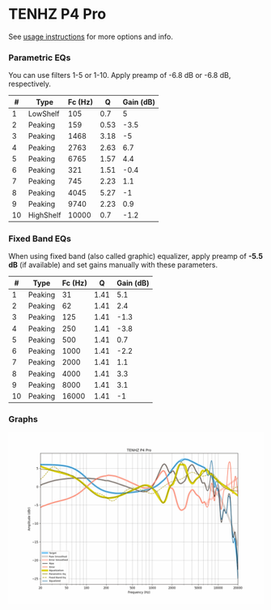 # TENHZ P4 Pro
See [usage instructions](https://github.com/jaakkopasanen/AutoEq#usage) for more options and info.

### Parametric EQs
You can use filters 1-5 or 1-10. Apply preamp of -6.8 dB or -6.8 dB, respectively.

|   # | Type      |   Fc (Hz) |    Q |   Gain (dB) |
|-----|-----------|-----------|------|-------------|
|   1 | LowShelf  |       105 | 0.7  |         5   |
|   2 | Peaking   |       159 | 0.53 |        -3.5 |
|   3 | Peaking   |      1468 | 3.18 |        -5   |
|   4 | Peaking   |      2763 | 2.63 |         6.7 |
|   5 | Peaking   |      6765 | 1.57 |         4.4 |
|   6 | Peaking   |       321 | 1.51 |        -0.4 |
|   7 | Peaking   |       745 | 2.23 |         1.1 |
|   8 | Peaking   |      4045 | 5.27 |        -1   |
|   9 | Peaking   |      9740 | 2.23 |         0.9 |
|  10 | HighShelf |     10000 | 0.7  |        -1.2 |

### Fixed Band EQs
When using fixed band (also called graphic) equalizer, apply preamp of **-5.5 dB** (if available) and set gains manually with these parameters.

|   # | Type    |   Fc (Hz) |    Q |   Gain (dB) |
|-----|---------|-----------|------|-------------|
|   1 | Peaking |        31 | 1.41 |         5.1 |
|   2 | Peaking |        62 | 1.41 |         2.4 |
|   3 | Peaking |       125 | 1.41 |        -1.3 |
|   4 | Peaking |       250 | 1.41 |        -3.8 |
|   5 | Peaking |       500 | 1.41 |         0.7 |
|   6 | Peaking |      1000 | 1.41 |        -2.2 |
|   7 | Peaking |      2000 | 1.41 |         1.1 |
|   8 | Peaking |      4000 | 1.41 |         3.3 |
|   9 | Peaking |      8000 | 1.41 |         3.1 |
|  10 | Peaking |     16000 | 1.41 |        -1   |

### Graphs
![](./TENHZ%20P4%20Pro.png)
